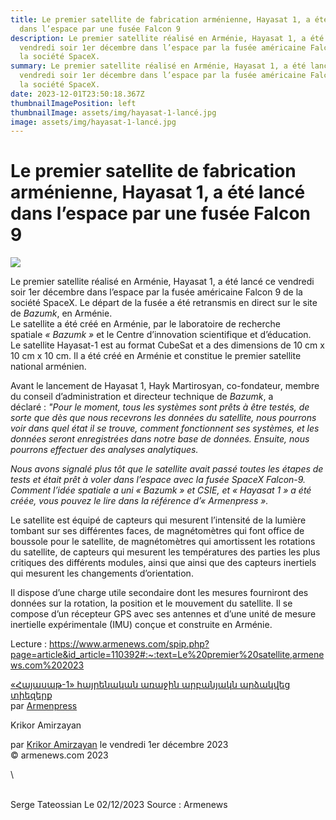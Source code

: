 ```yaml
---
title: Le premier satellite de fabrication arménienne, Hayasat 1, a été lancé
  dans l’espace par une fusée Falcon 9
description: Le premier satellite réalisé en Arménie, Hayasat 1, a été lancé ce
  vendredi soir 1er décembre dans l’espace par la fusée américaine Falcon 9 de
  la société SpaceX.
summary: Le premier satellite réalisé en Arménie, Hayasat 1, a été lancé ce
  vendredi soir 1er décembre dans l’espace par la fusée américaine Falcon 9 de
  la société SpaceX.
date: 2023-12-01T23:50:18.367Z
thumbnailImagePosition: left
thumbnailImage: assets/img/hayasat-1-lancé.jpg
image: assets/img/hayasat-1-lancé.jpg
---
```

<!--StartFragment-->

# Le premier satellite de fabrication arménienne, Hayasat 1, a été lancé dans l’espace par une fusée Falcon 9



![](https://www.armenews.com/IMG/arton110392.jpg?1701458580)

Le premier satellite réalisé en Arménie, Hayasat 1, a été lancé ce vendredi soir 1er décembre dans l’espace par la fusée américaine Falcon 9 de la société SpaceX. Le départ de la fusée a été retransmis en direct sur le site de *Bazumk*, en Arménie.\
Le satellite a été créé en Arménie, par le laboratoire de recherche spatiale *« Bazumk »* et le Centre d’innovation scientifique et d’éducation.\
Le satellite Hayasat-1 est au format CubeSat et a des dimensions de 10 cm x 10 cm x 10 cm. Il a été créé en Arménie et constitue le premier satellite national arménien.

Avant le lancement de Hayasat 1, Hayk Martirosyan, co-fondateur, membre du conseil d’administration et directeur technique de *Bazumk*, a déclaré : *"Pour le moment, tous les systèmes sont prêts à être testés, de sorte que dès que nous recevrons les données du satellite, nous pourrons voir dans quel état il se trouve, comment fonctionnent ses systèmes, et les données seront enregistrées dans notre base de données. Ensuite, nous pourrons effectuer des analyses analytiques.*



*Nous avons signalé plus tôt que le satellite avait passé toutes les étapes de tests et était prêt à voler dans l’espace avec la fusée SpaceX Falcon-9. Comment l’idée spatiale a uni « Bazumk » et CSIE, et « Hayasat 1 » a été créée, vous pouvez le lire dans la référence d’« Armenpress ».*

Le satellite est équipé de capteurs qui mesurent l’intensité de la lumière tombant sur ses différentes faces, de magnétomètres qui font office de boussole pour le satellite, de magnétomètres qui amortissent les rotations du satellite, de capteurs qui mesurent les températures des parties les plus critiques des différents modules, ainsi que ainsi que des capteurs inertiels qui mesurent les changements d’orientation.

Il dispose d’une charge utile secondaire dont les mesures fourniront des données sur la rotation, la position et le mouvement du satellite. Il se compose d’un récepteur GPS avec ses antennes et d’une unité de mesure inertielle expérimentale (IMU) conçue et construite en Arménie.

Lecture : https://www.armenews.com/spip.php?page=article&id_article=110392#:~:text=Le%20premier%20satellite,armenews.com%202023

[«Հայասաթ-1» հայրենական առաջին արբանյակն արձակվեց տիեզերք](https://www.youtube.com/watch?v=P8SQnd79528)\
par [Armenpress](https://www.youtube.com/@ArmenpressNewsAgencyArmenia)

Krikor Amirzayan

par [Krikor Amirzayan](https://www.armenews.com/spip.php?page=auteur&id_auteur=33) le vendredi 1er décembre 2023\
© armenews.com 2023

<!--EndFragment-->\
\
S﻿erge Tateossian Le 02/12/2023   Source : Armenews